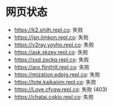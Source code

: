 # 网页状态
- https://k2.shilh.repl.co: 失败
- https://jsn.limkon.repl.co: 失败
- https://v2ray.yoyho.repl.co: 失败
- https://ask.skzey.repl.co: 失败
- https://ssd.zockq.repl.co: 失败
- https://aro.flinthill.repl.co: 失败
- https://mization.edpjg.repl.co: 失败
- https://tote.kaikaixin.repl.co: 失败
- https://Love.cfvqw.repl.co: 失败 (403)
- https://chatai.cokio.repl.co: 失败
